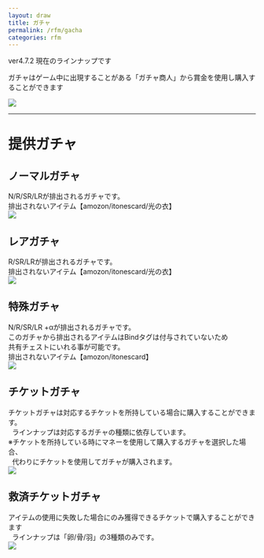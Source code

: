 ```yaml
---
layout: draw
title: ガチャ
permalink: /rfm/gacha
categories: rfm
---
```


<p class="alert alert-warning">ver4.7.2 現在のラインナップです</p>
  
ガチャはゲーム中に出現することがある「ガチャ商人」から賞金を使用し購入することができます

<a><img src="{{site.baseurl}}/public/images/gacha.png"></a><br>

-----------------------------------------------------------------------
# 提供ガチャ  

## ノーマルガチャ  
N/R/SR/LRが排出されるガチャです。<br>
<span class="red-badge">排出されないアイテム</span>【amozon/itonescard/光の衣】<br>
<a><img src="{{site.baseurl}}/public/images/gachan.png"></a><br>

## レアガチャ  
R/SR/LRが排出されるガチャです。<br>
<span class="red-badge">排出されないアイテム</span>【amozon/itonescard/光の衣】<br>
<a><img src="{{site.baseurl}}/public/images/gachar.png"></a><br>

## 特殊ガチャ  
N/R/SR/LR +αが排出されるガチャです。  
このガチャから排出されるアイテムはBindタグは付与されていないため  
共有チェストにいれる事が可能です。  
<span class="red-badge">排出されないアイテム</span>【amozon/itonescard】<br>
<a><img src="{{site.baseurl}}/public/images/gachasp.png"></a><br>


## チケットガチャ  
チケットガチャは対応するチケットを所持している場合に購入することができます。<br> 
ラインナップは対応するガチャの種類に依存しています。<br>
※チケットを所持している時にマネーを使用して購入するガチャを選択した場合、<br>  
代わりにチケットを使用してガチャが購入されます。<br>
<a><img src="{{site.baseurl}}/public/images/gachat.png"></a><br>


## 救済チケットガチャ  
アイテムの使用に失敗した場合にのみ獲得できるチケットで購入することができます<br> 
ラインナップは「卵/骨/羽」の3種類のみです。<br>
<a><img src="{{site.baseurl}}/public/images/gachaFailed.png"></a><br>
